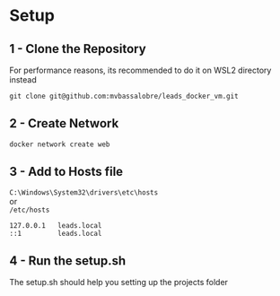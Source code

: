 # Setup

## 1 - Clone the Repository
For performance reasons, its recommended to do it on WSL2 directory instead

`git clone git@github.com:mvbassalobre/leads_docker_vm.git`

## 2 - Create Network

`docker network create web`

## 3 - Add to Hosts file

`C:\Windows\System32\drivers\etc\hosts`  
or  
`/etc/hosts`

```
127.0.0.1	leads.local
::1         leads.local
```

## 4 - Run the setup.sh
The setup.sh should help you setting up the projects folder